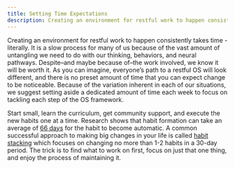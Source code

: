 ```yaml
---
title: Setting Time Expectations
description: Creating an environment for restful work to happen consistently takes time - literally.
---
```


Creating an environment for restful work to happen consistently takes time - literally. It is a slow process for many of us because of the vast amount of untangling we need to do with our thinking, behaviors, and neural pathways. Despite–and maybe because of–the work involved, we know it will be worth it. As you can imagine, everyone’s path to a restful OS will look different, and there is no preset amount of time that you can expect change to be noticeable. Because of the variation inherent in each of our situations, we suggest setting aside a dedicated amount of time each week to focus on tackling each step of the OS framework.

Start small, learn the curriculum, get community support, and execute the new habits one at a time. Research shows that habit formation can take an average of [66 days](https://jamesclear.com/new-habit) for the habit to become automatic. A common successful approach to making big changes in your life is called [habit stacking](https://jamesclear.com/habit-stacking) which focuses on changing no more than 1-2 habits in a 30-day period. The trick is to find what to work on first, focus on just that one thing, and enjoy the process of maintaining it.